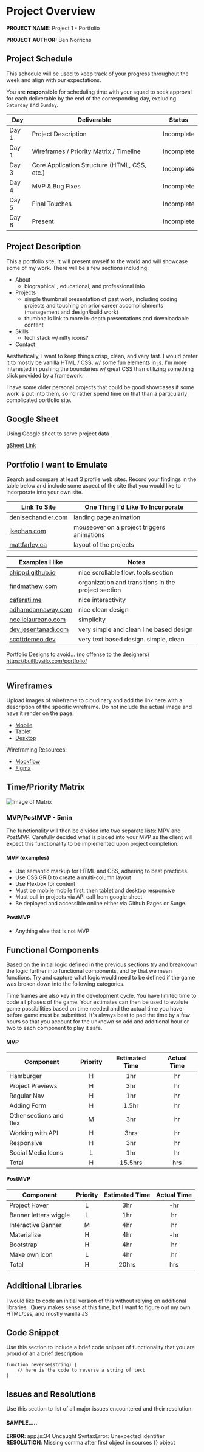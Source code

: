 # Project Overview

**PROJECT NAME:** Project 1 - Portfolio

**PROJECT AUTHOR:** Ben Norrichs

## Project Schedule

This schedule will be used to keep track of your progress throughout the week and align with our expectations.  

You are **responsible** for scheduling time with your squad to seek approval for each deliverable by the end of the corresponding day, excluding `Saturday` and `Sunday`.

|  Day | Deliverable | Status
|---|---| ---|
|Day 1| Project Description | Incomplete
|Day 1| Wireframes / Priority Matrix / Timeline | Incomplete
|Day 3| Core Application Structure (HTML, CSS, etc.) | Incomplete
|Day 4| MVP & Bug Fixes | Incomplete
|Day 5| Final Touches | Incomplete
|Day 6| Present | Incomplete


## Project Description 
This a portfolio site. It will present myself to the world and will showcase some of my work.  There will be a few sections including:
- About 
  - biographical , educational, and professional info
- Projects
  - simple thumbnail presentation of past work, including coding projects and touching on prior career accomplishments (management and design/build work)
  - thumbnails link to more in-depth presentations and downloadable content
- Skills
	- tech stack w/ nifty icons?
- Contact

Aesthetically, I want to keep things crisp, clean, and very fast.
I would prefer it to mostly be vanilla HTML / CSS,  w/ some fun elements in js.  I'm more interested in pushing the boundaries w/ great CSS than utilizing something slick provided by a framework.  

I have some older personal projects that could be good showcases if some work is put into them, so I'd rather spend time on that than a particularly complicated portfolio site.

## Google Sheet
Using Google sheet to serve project data

[gSheet Link](https://docs.google.com/spreadsheets/d/12QSq3K8sjpmME3fQOrl1ET2wad5jJ-gZFdQ8707MDew/edit?usp=sharing) 

## Portfolio I want to Emulate

Search and compare at least 3 profile web sites.  Record your findings in the table below and include some aspect of the site that you would like to incorporate into your own site.

Link To Site  | One Thing I'd Like To Incorporate | 
| ------------- | ------------- |
| [denisechandler.com](http://www.denisechandler.com/)| landing page animation
|[jkeohan.com](http://jkeohan.com/) | mouseover on a project triggers animations |
| [mattfarley.ca](http://mattfarley.ca/) |  layout of the projects

Examples I like | Notes         |
|----------------------------|-----------------------|
| [chippd.github.io](https://chippd.github.io/)  | nice scrollable flow.  tools section          |
| [findmathew.com](http://findmatthew.com/)    | organization and transitions in the project section |
| [caferati.me](https://caferati.me/) | nice interactivity |
|[adhamdannaway.com](https://www.adhamdannaway.com/) | nice clean design |
|[noellelaureano.com](https://www.noellelaureano.com/#projects) |simplicity|
|[dev.jesentanadi.com](https://dev.jesentanadi.com/) | very simple and clean line based design|
|[scottdemeo.dev](https://scottdemeo.dev/)|very text based design.  simple, clean|

Portfolio Designs to avoid... (no offense to the designers)
https://builtbysilo.com/portfolio/

---

## Wireframes

Upload images of wireframe to cloudinary and add the link here with a description of the specific wireframe. Do not include the actual image and have it render on the page.  

- [Mobile](https://i.imgur.com/P3iBEZf.jpg)
- Tablet
- [Desktop](https://i.imgur.com/xpOWo0E.jpg)

Wireframing Resources:

- [Mockflow](https://mockflow.com/app/#Wireframe)
- [Figma](https://www.figma.com/)


## Time/Priority Matrix 

![Image of Matrix](https://docs.google.com/spreadsheets/d/e/2PACX-1vTd_GjGcSuXeJZpy0v-4b6Ki8dp6rj5X8Z2bjot0U7sNsbgm1QNFqJb3HMZU44CeR3fwIeCZcP0634M/pubchart?oid=1015964824&format=image)


### MVP/PostMVP - 5min

The functionality will then be divided into two separate lists: MPV and PostMVP.  Carefully decided what is placed into your MVP as the client will expect this functionality to be implemented upon project completion.  

#### MVP (examples)

 - Use semantic markup for HTML and CSS, adhering to best practices.
 - Use CSS GRID to create a multi-column layout
 - Use Flexbox for content
 - Must be mobile mobile first, then tablet and desktop responsive
 - Must pull in projects via API call from google sheet
 - Be deployed and accessible online either via Github Pages or Surge.

#### PostMVP 

- Anything else that is not MVP

## Functional Components

Based on the initial logic defined in the previous sections try and breakdown the logic further into functional components, and by that we mean functions.  Try and capture what logic would need to be defined if the game was broken down into the following categories.

Time frames are also key in the development cycle.  You have limited time to code all phases of the game.  Your estimates can then be used to evalute game possibilities based on time needed and the actual time you have before game must be submitted. It's always best to pad the time by a few hours so that you account for the unknown so add and additional hour or two to each component to play it safe.

#### MVP
| Component | Priority | Estimated Time | Actual Time |
| --- | :---: |  :---: | :---: | 
| Hamburger | H | 1hr | hr |
| Project Previews | H | 3hr | hr |
| Regular Nav | H | 1hr | hr |  
| Adding Form | H | 1.5hr|  hr | 
| Other sections and flex| M | 3hr | hr|
| Working with API | H | 3hrs|  hr | 
| Responsive | H | 3hr | hr | hr |
| Social Media Icons | L | 1hr |  hr |
| Total | H | 15.5hrs| hrs |

#### PostMVP
| Component | Priority | Estimated Time | Actual Time |
| --- | :---: |  :---: | :---: | 
| Project Hover | L | 3hr | -hr | hr |
| Banner letters wiggle | L | 1hr | hr |
| Interactive Banner | M | 4hr | hr |
| Materialize | H | 4hr | -hr | hr |
| Bootstrap | H | 4hr | hr |
| Make own icon | L | 4hr | hr |
| Total | H | 20hrs| hrs |

## Additional Libraries
 I would like to code an initial version of this without relying on additional libraries.
 jQuery makes sense at this time, but I want to figure out my own HTML/css, and mostly vanilla JS

## Code Snippet

Use this section to include a brief code snippet of functionality that you are proud of an a brief description  

```
function reverse(string) {
	// here is the code to reverse a string of text
}
```

## Issues and Resolutions
 Use this section to list of all major issues encountered and their resolution.

#### SAMPLE.....
**ERROR**: app.js:34 Uncaught SyntaxError: Unexpected identifier                                
**RESOLUTION**: Missing comma after first object in sources {} object
